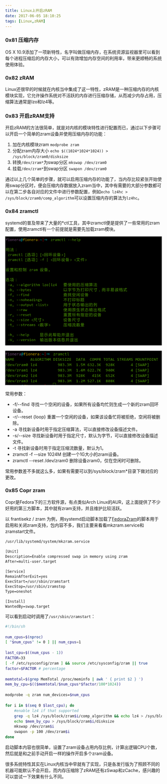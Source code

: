 ```yaml
---
title: Linux上开启zRAM
date: 2017-06-05 18:10:25
tags: [Linux,zRAM]
---
```


### 0x81 压缩内存
OS X 10.9添加了一项新特性，名字叫做压缩内存，在系统资源监视器里可以看到每个进程压缩后的内存大小，可以有效增加内存空间的利用率，带来更顺畅的系统使用体验。

### 0x82 zRAM
Linux还很早的时候就在内核当中集成了这一特性，zRAM是一种压缩内存的内核模块实现，它允许操作系统对不活跃的内存进行压缩存储，从而减少内存占用，压缩算法通常是lzo和lz4等。

### 0x83 开启zRAM支持
开启zRAM的方法很简单，就是对内核的模块特性进行配置而已，通过以下步骤可以开启一个简单的zram设备并使用压缩内存的功能：

1. 加在内核模块zram `modprobe zram`
2. 分配zram内存大小 `echo $((1024*1024*1024)) > /sys/block/zram0/disksize`
3. 转换`/dev/zram*`为swap分区 `mkswap /dev/zram0`
4. 挂载`/dev/zram*`到swap分区 `swapon /dev/zram0`

通过以上几个简单的步骤，就可以启用压缩内存的功能了，当内存比较紧张开始使用swap分区时，便会压缩内存数据放入zram当中，其中有需要的大部分参数都可以在第二步各自对应的文件中进行参数配置，例如`echo lz4hc > /sys/block/zram0/comp_algorithm`可以设置压缩内存的算法为`lz4hc`。

### 0x84 zramctl
systemd的普及带来了大量的*ctl工具，其中zramctl便是提供了一些常用的zram配置，使用zramctl有一个前提就是需要先加载zram模块。

![zramctl常用参数](/images/2017_06_05_01.png)

![直接执行查看状态](/images/2017_06_05_02.png)

常用参数：
* -f/--find 寻找一个空闲的设备，如果所有设备均忙则生成一个新的zram回环设备。
* -r/--reset {loop} 重置一个空闲的设备，如果该设备忙将被拒绝，空闲将被删除。
* -a 寻找新设备时用于指定压缩算法，可以直接修改设备描述文件。
* -s/--size 寻找新设备时用于指定尺寸，默认为字节，可以直接修改设备描述文件。
* -t 寻找新设备时用于指定压缩流数量，默认为1。
* zramctl -f --size 1024M 创建一个1G大小的zram设备。
* zramctl --reset /dev/zram0 删除设备zram0，仅在空闲时可删除。

常用参数差不多就这么多，如果有需要可以到/sys/block/zram*目录下做对应的更改。

### 0x85 Copr zram
Copr是Fedora下的三方软件源，有点类似Arch Linux的AUR，这上面提供了不少好用的第三方脚本，其中就有zram支持，并且维护比较活跃。

以 frantisekz / zram 为例，用systemd启动脚本加载了[FedoraZram](https://github.com/zezinho42/FedoraZram)的脚本用于启用和关闭zram支持，包内容不多，我们主要来看看mkzram.service和zramstart文件。

```
/usr/lib/systemd/system/mkzram.service

[Unit]
Description=Enable compressed swap in memory using zram
After=multi-user.target

[Service]
RemainAfterExit=yes
ExecStart=/usr/sbin/zramstart
ExecStop=/usr/sbin/zramstop
Type=oneshot

[Install]
WantedBy=swap.target
```
可以看到启动时调用了`/usr/sbin/zramstart`：
```Bash
#!/bin/sh

num_cpus=$(nproc)
[ "$num_cpus" != 0 ] || num_cpus=1

last_cpu=$((num_cpus - 1))
FACTOR=33
[ -f /etc/sysconfig/zram ] && source /etc/sysconfig/zram || true
factor=$FACTOR # percentage

memtotal=$(grep MemTotal /proc/meminfo | awk ' { print $2 } ')
mem_by_cpu=$(($memtotal/$num_cpus*$factor/100*1024))

modprobe -q zram num_devices=$num_cpus

for i in $(seq 0 $last_cpu); do
	#enable lz4 if that supported
	grep -q lz4 /sys/block/zram$i/comp_algorithm && echo lz4 > /sys/block/zram$i/comp_algorithm
	echo $mem_by_cpu > /sys/block/zram$i/disksize
	mkswap /dev/zram$i
	swapon -p 100 /dev/zram$i
done
```
启动脚本内容也很简单，设置了zram设备占用内存比例，计算出逻辑CPU个数，然后就是和之前手动开启一样的操作开启多个zram设备。

很多系统特性其实在Linux内核当中早就有了实现，只是各发行版为了照顾不同的机器可能默认不会开启，而内存压缩除了zRAM还有zSwap和zCache，感兴趣的可以尝试一下效果有什么不同。

